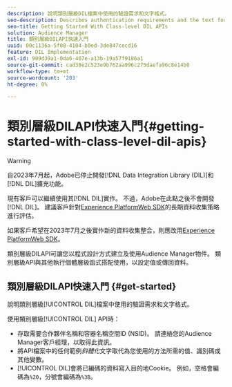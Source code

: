 ```yaml
---
description: 說明類別層級DIL檔案中使用的驗證需求和文字格式。
seo-description: Describes authentication requirements and the text formatting used in the class-level DIL documentation.
seo-title: Getting Started With Class-level DIL APIs
solution: Audience Manager
title: 類別層級DILAPI快速入門
uuid: 00c1136a-5f08-4104-b0ed-3de847cecd16
feature: DIL Implementation
exl-id: 909d39a1-0da6-467e-a13b-19a57f9186a1
source-git-commit: cad38e2c523e9b762aa996c275daefa96c8e14b0
workflow-type: tm+mt
source-wordcount: '203'
ht-degree: 0%

---
```


# 類別層級DILAPI快速入門{#getting-started-with-class-level-dil-apis}

>[!WARNING]
>
>自2023年7月起，Adobe已停止開發[!DNL Data Integration Library (DIL)]和[!DNL DIL]擴充功能。
>
>現有客戶可以繼續使用其[!DNL DIL]實作。 不過，Adobe在此點之後不會開發[!DNL DIL]。 建議客戶針對[Experience PlatformWeb SDK](https://experienceleague.adobe.com/docs/experience-platform/edge/home.html?lang=en)的長期資料收集策略進行評估。
>
>如果客戶希望在2023年7月之後實作新的資料收集整合，則應改用[Experience PlatformWeb SDK](https://experienceleague.adobe.com/docs/experience-platform/edge/home.html?lang=en)。

類別層級DILAPI可讓您以程式設計方式建立及使用Audience Manager物件。 類別層級API與其他執行個體層級函式搭配使用，以設定值或傳回資料。

## 類別層級DILAPI快速入門 {#get-started}

說明類別層級[!UICONTROL DIL]檔案中使用的驗證需求和文字格式。

<!-- 

c_class_start.xml

 -->

使用類別層級[!UICONTROL DIL] API時：

* 存取需要合作夥伴名稱和容器名稱空間ID (NSID)。 請連絡您的Audience Manager客戶經理，以取得此資訊。
* 將API檔案中的任何範例&#x200B;*斜體化*&#x200B;文字取代為您使用的方法所需的值、識別碼或其他變數。
* [!UICONTROL DIL]會將已編碼的資料寫入目的地Cookie。 例如，空格會編碼為`%20`，分號會編碼為`%3B`。
